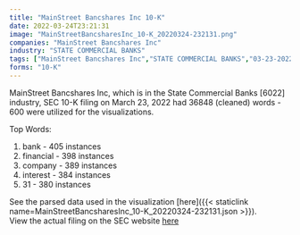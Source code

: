 ```yaml
---
title: "MainStreet Bancshares Inc 10-K"
date: 2022-03-24T23:21:31
image: "MainStreetBancsharesInc_10-K_20220324-232131.png"
companies: "MainStreet Bancshares Inc"
industry: "STATE COMMERCIAL BANKS"
tags: ["MainStreet Bancshares Inc","STATE COMMERCIAL BANKS","03-23-2022","10-K"]
forms: "10-K"
---
```

MainStreet Bancshares Inc, which is in the State Commercial Banks [6022] industry, SEC 10-K filing on March 23, 2022 had 36848 (cleaned) words - 600 were utilized for the visualizations.

Top Words:
1. bank - 405 instances
2. financial - 398 instances
3. company - 389 instances
4. interest - 384 instances
5. 31 - 380 instances


See the parsed data used in the visualization [here]({{< staticlink name=MainStreetBancsharesInc_10-K_20220324-232131.json >}}).  
View the actual filing on the SEC website [here](https://www.sec.gov/Archives/edgar/data/1693577/0001564590-22-011471.txt)